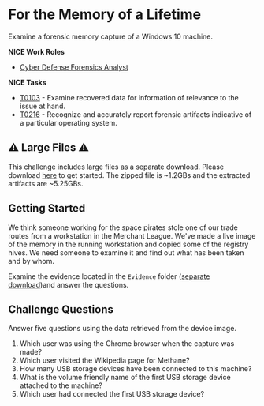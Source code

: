 # For the Memory of a Lifetime

Examine a forensic memory capture of a Windows 10 machine.

**NICE Work Roles**
- [Cyber Defense Forensics Analyst](https://niccs.cisa.gov/workforce-development/nice-framework/work-roles/cyber-defense-forensics-analyst)

**NICE Tasks**
- [T0103](https://niccs.cisa.gov/workforce-development/nice-framework/tasks/t0103) - Examine recovered data for information of relevance to the issue at hand.
- [T0216](https://niccs.cisa.gov/workforce-development/nice-framework/tasks/t0216) - Recognize and accurately report forensic artifacts indicative of a particular operating system.

## ⚠️ Large Files ⚠️

This challenge includes large files as a separate download. Please download [here](https://presidentscup.cisa.gov/files/pc4/individuala-round3-for-the-memory-of-a-lifetime-largefiles.zip) to get started. The zipped file is ~1.2GBs and the extracted artifacts are ~5.25GBs.

## Getting Started

We think someone working for the space pirates stole one of our trade routes from a workstation in the Merchant League.  We've made a live image of the memory in the running workstation and copied some of the registry hives. We need someone to examine it and find out what has been taken and by whom. 

Examine the evidence located in the `Evidence` folder ([separate download](https://presidentscup.cisa.gov/files/pc4/individuala-round3-for-the-memory-of-a-lifetime-largefiles.zip))and answer the questions.

## Challenge Questions

Answer five questions using the data retrieved from the device image.

1. Which user was using the Chrome browser when the capture was made?
2. Which user visited the Wikipedia page for Methane?
3. How many USB storage devices have been connected to this machine?
4. What is the volume friendly name of the first USB storage device attached to the machine?
5. Which user had connected the first USB storage device?
 
